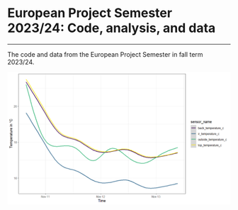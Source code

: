 # European Project Semester 2023/24: Code, analysis, and data
---

The code and data from the European Project Semester in fall term 2023/24.

![Temperature Plot](analysis/example_plot.png)